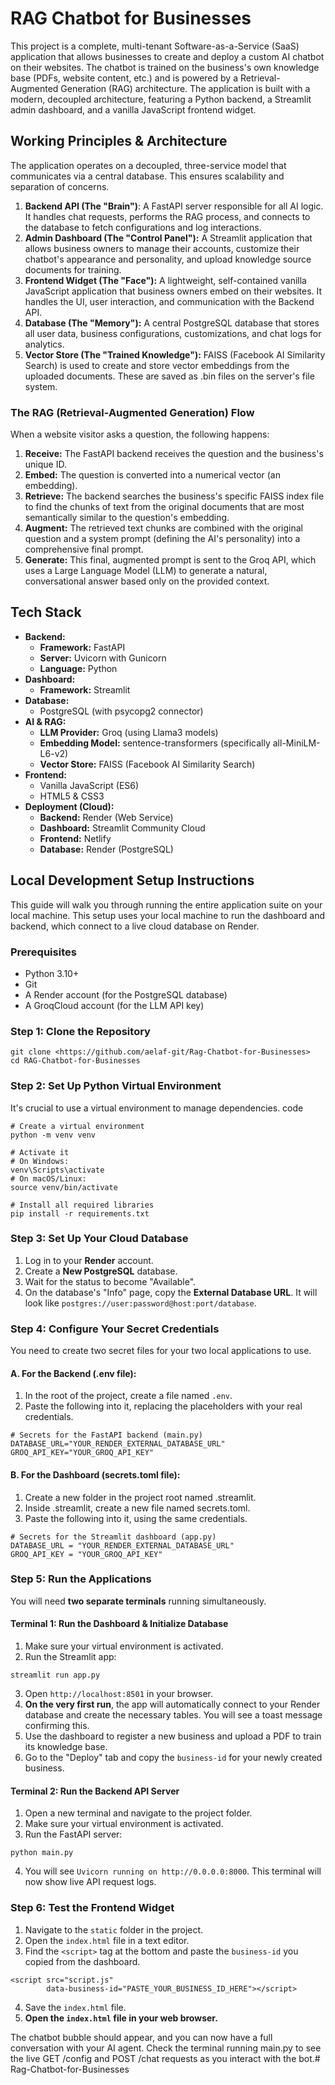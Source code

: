 # RAG Chatbot for Businesses
This project is a complete, multi-tenant Software-as-a-Service (SaaS) application that allows businesses to create and deploy a custom AI chatbot on their websites. The chatbot is trained on the business's own knowledge base (PDFs, website content, etc.) and is powered by a Retrieval-Augmented Generation (RAG) architecture.
The application is built with a modern, decoupled architecture, featuring a Python backend, a Streamlit admin dashboard, and a vanilla JavaScript frontend widget.
## Working Principles & Architecture
The application operates on a decoupled, three-service model that communicates via a central database. This ensures scalability and separation of concerns.
1. **Backend API (The "Brain")**: A FastAPI server responsible for all AI logic. It handles chat requests, performs the RAG process, and connects to the database to fetch configurations and log interactions.
2. **Admin Dashboard (The "Control Panel"):** A Streamlit application that allows business owners to manage their accounts, customize their chatbot's appearance and personality, and upload knowledge source documents for training.
3. **Frontend Widget (The "Face"):** A lightweight, self-contained vanilla JavaScript application that business owners embed on their websites. It handles the UI, user interaction, and communication with the Backend API.
4. **Database (The "Memory"):** A central PostgreSQL database that stores all user data, business configurations, customizations, and chat logs for analytics.
5. **Vector Store (The "Trained Knowledge"):** FAISS (Facebook AI Similarity Search) is used to create and store vector embeddings from the uploaded documents. These are saved as .bin files on the server's file system.
### The RAG (Retrieval-Augmented Generation) Flow
When a website visitor asks a question, the following happens:
1. **Receive:** The FastAPI backend receives the question and the business's unique ID.
2. **Embed:** The question is converted into a numerical vector (an embedding).
3. **Retrieve:** The backend searches the business's specific FAISS index file to find the chunks of text from the original documents that are most semantically similar to the question's embedding.
4. **Augment:** The retrieved text chunks are combined with the original question and a system prompt (defining the AI's personality) into a comprehensive final prompt.
5. **Generate:** This final, augmented prompt is sent to the Groq API, which uses a Large Language Model (LLM) to generate a natural, conversational answer based only on the provided context.
## Tech Stack
- **Backend:**
  - **Framework:** FastAPI
  - **Server:** Uvicorn with Gunicorn
  - **Language:** Python
- **Dashboard:**
  - **Framework:** Streamlit
- **Database:**
  - PostgreSQL (with psycopg2 connector)
- **AI & RAG:**
  - **LLM Provider:** Groq (using Llama3 models)
  - **Embedding Model:** sentence-transformers (specifically all-MiniLM-L6-v2)
  - **Vector Store:** FAISS (Facebook AI Similarity Search)
- **Frontend:**
  - Vanilla JavaScript (ES6)
  - HTML5 & CSS3
- **Deployment (Cloud):**
  - **Backend:** Render (Web Service)
  - **Dashboard:** Streamlit Community Cloud
  - **Frontend:** Netlify
  - **Database:** Render (PostgreSQL)
## Local Development Setup Instructions
This guide will walk you through running the entire application suite on your local machine. This setup uses your local machine to run the dashboard and backend, which connect to a live cloud database on Render.
### Prerequisites
- Python 3.10+
- Git
- A Render account (for the PostgreSQL database)
- A GroqCloud account (for the LLM API key)
### Step 1: Clone the Repository
````
git clone <https://github.com/aelaf-git/Rag-Chatbot-for-Businesses>
cd RAG-Chatbot-for-Businesses
````
### Step 2: Set Up Python Virtual Environment
It's crucial to use a virtual environment to manage dependencies.
code
``` 
# Create a virtual environment
python -m venv venv

# Activate it
# On Windows:
venv\Scripts\activate
# On macOS/Linux:
source venv/bin/activate

# Install all required libraries
pip install -r requirements.txt
```
### Step 3: Set Up Your Cloud Database
1. Log in to your **Render** account.
2. Create a **New PostgreSQL** database.
3. Wait for the status to become "Available".
4. On the database's "Info" page, copy the **External Database URL**. It will look like `postgres://user:password@host:port/database`.
### Step 4: Configure Your Secret Credentials
You need to create two secret files for your two local applications to use.
#### A. For the Backend (.env file):
1. In the root of the project, create a file named `.env`.
2. Paste the following into it, replacing the placeholders with your real credentials.
```
# Secrets for the FastAPI backend (main.py)
DATABASE_URL="YOUR_RENDER_EXTERNAL_DATABASE_URL"
GROQ_API_KEY="YOUR_GROQ_API_KEY"
```
#### B. For the Dashboard (secrets.toml file):
1. Create a new folder in the project root named .streamlit.
2. Inside .streamlit, create a new file named secrets.toml.
3. Paste the following into it, using the same credentials.
```
# Secrets for the Streamlit dashboard (app.py)
DATABASE_URL = "YOUR_RENDER_EXTERNAL_DATABASE_URL"
GROQ_API_KEY = "YOUR_GROQ_API_KEY"
```
### Step 5: Run the Applications
You will need **two separate terminals** running simultaneously.
#### Terminal 1: Run the Dashboard & Initialize Database
1. Make sure your virtual environment is activated.
2. Run the Streamlit app:
```
streamlit run app.py
```
3. Open `http://localhost:8501` in your browser.
4. **On the very first run**, the app will automatically connect to your Render database and create the necessary tables. You will see a toast message confirming this.
5. Use the dashboard to register a new business and upload a PDF to train its knowledge base.
6. Go to the "Deploy" tab and copy the `business-id` for your newly created business.
#### Terminal 2: Run the Backend API Server
1. Open a new terminal and navigate to the project folder.
2. Make sure your virtual environment is activated.
3. Run the FastAPI server:
```
python main.py
```
4. You will see `Uvicorn running on http://0.0.0.0:8000`. This terminal will now show live API request logs.
### Step 6: Test the Frontend Widget
1. Navigate to the `static` folder in the project.
2. Open the `index.html` file in a text editor.
3. Find the `<script>` tag at the bottom and paste the `business-id` you copied from the dashboard.
```
<script src="script.js" 
        data-business-id="PASTE_YOUR_BUSINESS_ID_HERE"></script>
```
4. Save the `index.html` file.
5. **Open the `index.html` file in your web browser.**

The chatbot bubble should appear, and you can now have a full conversation with your AI agent. Check the terminal running main.py to see the live GET /config and POST /chat requests as you interact with the bot.# Rag-Chatbot-for-Businesses